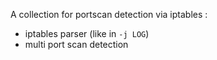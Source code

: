 A collection for portscan detection via iptables :
 - iptables parser (like in `-j LOG`)
 - multi port scan detection

